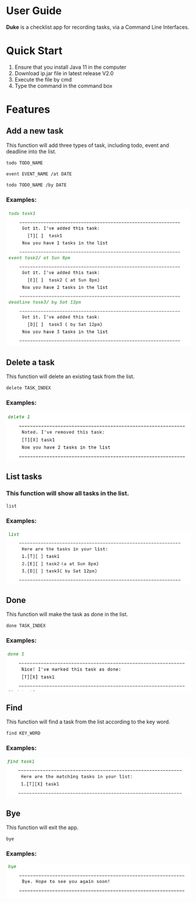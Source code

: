# User Guide

**Duke** is a checklist app for recording tasks, via a Command Line Interfaces.


# Quick Start
  1. Ensure that you install Java 11 in the computer
  2. Download ip.jar file in latest release V2.0
  3. Execute the file by cmd
  4. Type the command in the command box

# Features 

## Add a new task
 This function will add three types of task, including todo, event and deadline into the list.
```
todo TODO_NAME
```
```
event EVENT_NAME /at DATE
```
```
todo TODO_NAME /by DATE
```
### Examples:
![example](https://github.com/Cuiminjing/ip/blob/master/images/add.png?raw=true)

## Delete a task
 This function will delete an existing task from the list.
```
delete TASK_INDEX
```
### Examples:
![example](https://github.com/Cuiminjing/ip/blob/master/images/delete.png?raw=true)

## List tasks
### This function will show all tasks in the list.
```
list
```
### Examples:
![example](https://github.com/Cuiminjing/ip/blob/master/images/list.png?raw=true)

## Done
 This function will make the task as done in the list.
```
done TASK_INDEX
```
### Examples:
![example](https://github.com/Cuiminjing/ip/blob/master/images/done.png?raw=true)

## Find
 This function will find a task from the list according to the key word.
```
find KEY_WORD
```
### Examples:
![example](https://github.com/Cuiminjing/ip/blob/master/images/find.png?raw=true)

## Bye
 This function will exit the app.
```
bye
```
### Examples:
![example](https://github.com/Cuiminjing/ip/blob/master/images/bye.png?raw=true)



